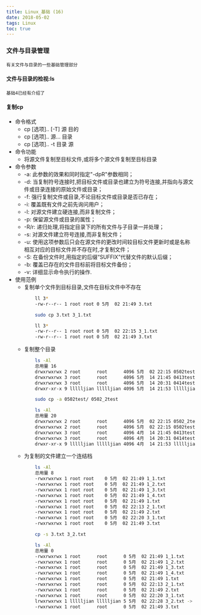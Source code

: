 ```yaml
---
title: Linux_基础 (16)
date: 2018-05-02
tags: Linux
toc: true
---
```


### 文件与目录管理
    有关文件与目录的一些基础管理部分

<!-- more -->

#### 文件与目录的检视:ls
    基础4已经有介绍了

#### 复制cp
- 命令格式
    * cp [选项]..  [-T] 源  目的   
    * cp [选项]..   源...  目录      
    * cp [选项]..  -t   目录  源
- 命令功能
    * 将源文件复制至目标文件,或将多个源文件复制至目标目录
- 命令参数
	* -a: 此参数的效果和同时指定"-dpR"参数相同；
	* -d: 当复制符号连接时,把目标文件或目录也建立为符号连接,并指向与源文件或目录连接的原始文件或目录；
	* -f: 强行复制文件或目录,不论目标文件或目录是否已存在；
	* -i: 覆盖既有文件之前先询问用户；
	* -l: 对源文件建立硬连接,而非复制文件；
	* -p: 保留源文件或目录的属性；
	* -R/r: 递归处理,将指定目录下的所有文件与子目录一并处理；
	* -s: 对源文件建立符号连接,而非复制文件；
	* -u: 使用这项参数后只会在源文件的更改时间较目标文件更新时或是名称相互对应的目标文件并不存在时,才复制文件；
	* -S: 在备份文件时,用指定的后缀“SUFFIX”代替文件的默认后缀；
	* -b: 覆盖已存在的文件目标前将目标文件备份；
	* -v: 详细显示命令执行的操作.
- 使用范例
    * 复制单个文件到目标目录,文件在目标文件中不存在
        ```bash
            ll 3*
            -rw-r--r-- 1 root root 0 5月  02 21:49 3.txt

            sudo cp 3.txt 3_1.txt

            ll 3*
            -rw-r--r-- 1 root root 0 5月  02 22:15 3_1.txt
            -rw-r--r-- 1 root root 0 5月  02 21:49 3.txt
        ```
    * 复制整个目录
        ```bash
            ls -Al
            总用量 16
            drwxrwxrwx 2 root      root      4096 5月  02 22:15 0502test
            drwxrwxrwx 3 root      root      4096 5月  14 21:45 0413test
            drwxrwxrwx 3 root      root      4096 5月  14 20:31 0414test
            drwxr-xr-x 9 llllljian llllljian 4096 5月  14 21:53 llllljian

            sudo cp -a 0502test/ 0502_2test

            ls -Al
            总用量 20
            drwxrwxrwx 2 root      root      4096 5月  02 22:15 0502_2test
            drwxrwxrwx 2 root      root      4096 5月  02 22:15 0502test
            drwxrwxrwx 3 root      root      4096 4月  14 21:45 0413test
            drwxrwxrwx 3 root      root      4096 4月  14 20:31 0414test
            drwxr-xr-x 9 llllljian llllljian 4096 4月  14 21:53 llllljian
        ```
    * 为复制的文件建立一个连结档
        ```bash
            ls -Al
            总用量 8
            -rwxrwxrwx 1 root root    0 5月  02 21:49 1_1.txt
            -rwxrwxrwx 1 root root    0 5月  02 21:49 1_2.txt
            -rwxrwxrwx 1 root root    0 5月  02 21:49 1_3.txt
            -rwxrwxrwx 1 root root    0 5月  02 21:49 1_4.txt
            -rwxrwxrwx 1 root root    0 5月  02 21:49 1.txt
            -rwxrwxrwx 1 root root    0 5月  02 22:13 2_1.txt
            -rwxrwxrwx 1 root root    0 5月  02 21:49 2.txt
            -rwxrwxrwx 1 root root    0 5月  02 22:20 3_1.txt
            -rwxrwxrwx 1 root root    0 5月  02 21:49 3.txt

            cp -s 3.txt 3_2.txt

            ls -Al
            总用量 0
            -rwxrwxrwx 1 root      root      0 5月  02 21:49 1_1.txt
            -rwxrwxrwx 1 root      root      0 5月  02 21:49 1_2.txt
            -rwxrwxrwx 1 root      root      0 5月  02 21:49 1_3.txt
            -rwxrwxrwx 1 root      root      0 5月  02 21:49 1_4.txt
            -rwxrwxrwx 1 root      root      0 5月  02 21:49 1.txt
            -rwxrwxrwx 1 root      root      0 5月  02 22:13 2_1.txt
            -rwxrwxrwx 1 root      root      0 5月  02 21:49 2.txt
            -rwxrwxrwx 1 root      root      0 5月  02 22:20 3_1.txt
            lrwxrwxrwx 1 llllljian llllljian 5 5月  02 22:28 3_2.txt -> 3.txt
            -rwxrwxrwx 1 root      root      0 5月  02 21:49 3.txt
        ```
